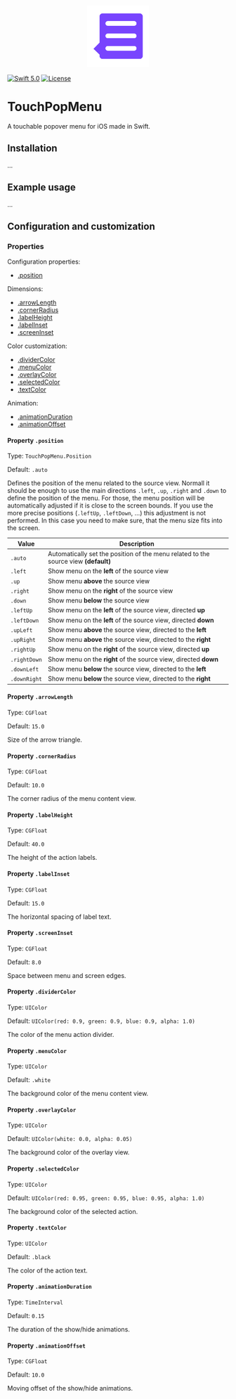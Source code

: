 <p align="center">
  <img src="https://github.com/mixable/TouchPopMenu/raw/master/TouchPopMenu-icon.png" width="140" />
</p>

[![Swift 5.0](https://img.shields.io/badge/swift-5.0-red.svg?style=flat)](https://developer.apple.com/swift)
[![License](https://img.shields.io/badge/license-MIT-lightgrey.svg)](https://opensource.org/licenses/MIT)

# TouchPopMenu
A touchable popover menu for iOS made in Swift.

## Installation

...

## Example usage

...

## Configuration and customization

### Properties

Configuration properties:

* [.position](#property-position)

Dimensions:

* [.arrowLength](#property-arrowlength)
* [.cornerRadius](#property-cornerradius)
* [.labelHeight](#property-labelheight)
* [.labelInset](#property-labelinset)
* [.screenInset](#property-screeninset)

Color customization:

* [.dividerColor](#property-dividercolor)
* [.menuColor](#property-menucolor)
* [.overlayColor](#property-overlaycolor)
* [.selectedColor](#property-selectedcolor)
* [.textColor](#property-textcolor)

Animation:

* [.animationDuration](#property-animationduration)
* [.animationOffset](#property-animationoffset)


#### Property `.position`

Type: `TouchPopMenu.Position`

Default: `.auto`

Defines the position of the menu related to the source view.
Normall it should be enough to use the main directions `.left`, `.up`, `.right` and `.down` to define the position of the menu. For those, the menu position will be automatically adjusted if it is close to the screen bounds. If you use the more precise positions (`.leftUp`, `.leftDown`, ...) this adjustment is not performed. In this case you need to make sure, that the menu size fits into the screen.

Value | Description
--- | ---
`.auto` | Automatically set the position of the menu related to the source view **(default)**
`.left` | Show menu on the **left** of the source view
`.up` | Show menu **above** the source view
`.right` | Show menu on the **right** of the source view
`.down` | Show menu **below** the source view
`.leftUp` | Show menu on the **left** of the source view, directed **up**
`.leftDown` | Show menu on the **left** of the source view, directed **down**
`.upLeft` | Show menu **above** the source view, directed to the **left**
`.upRight` | Show menu **above** the source view, directed to the **right**
`.rightUp` | Show menu on the **right** of the source view, directed **up**
`.rightDown` | Show menu on the **right** of the source view, directed **down**
`.downLeft` | Show menu **below** the source view, directed to the **left**
`.downRight` | Show menu **below** the source view, directed to the **right**


#### Property `.arrowLength`

Type: `CGFloat`

Default: `15.0`

Size of the arrow triangle.


#### Property `.cornerRadius`

Type: `CGFloat`

Default: `10.0`

The corner radius of the menu content view.


#### Property `.labelHeight`

Type: `CGFloat`

Default: `40.0`

The height of the action labels.


#### Property `.labelInset`

Type: `CGFloat`

Default: `15.0`

The horizontal spacing of label text.


#### Property `.screenInset`

Type: `CGFloat`

Default: `8.0`

Space between menu and screen edges.


#### Property `.dividerColor`

Type: `UIColor`

Default: `UIColor(red: 0.9, green: 0.9, blue: 0.9, alpha: 1.0)`

The color of the menu action divider.


#### Property `.menuColor`

Type: `UIColor`

Default: `.white`

The background color of the menu content view.


#### Property `.overlayColor`

Type: `UIColor`

Default: `UIColor(white: 0.0, alpha: 0.05)`

The background color of the overlay view.


#### Property `.selectedColor`

Type: `UIColor`

Default: `UIColor(red: 0.95, green: 0.95, blue: 0.95, alpha: 1.0)`

The background color of the selected action.


#### Property `.textColor`

Type: `UIColor`

Default: `.black`

The color of the action text.


#### Property `.animationDuration`

Type: `TimeInterval`

Default: `0.15`

The duration of the show/hide animations.


#### Property `.animationOffset`

Type: `CGFloat`

Default: `10.0`

Moving offset of the show/hide animations.
